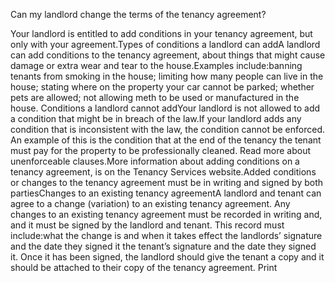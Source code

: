 Can my landlord change the terms of the tenancy agreement? 

Your landlord is entitled to add conditions in your tenancy agreement, but only with your agreement.Types of conditions a landlord can addA landlord can add conditions to the tenancy agreement, about things that might cause damage or extra wear and tear to the house.Examples include:banning tenants from smoking in the house;
limiting how many people can live in the house;
stating where on the property your car cannot be parked;
whether pets are allowed;
not allowing meth to be used or manufactured in the house.
Conditions a landlord cannot addYour landlord is not allowed to add a condition that might be in breach of the law.If your landlord adds any condition that is inconsistent with the law, the condition cannot be enforced. An example of this is the condition that at the end of the tenancy the tenant must pay for the property to be professionally cleaned. Read more about unenforceable clauses.More information about adding conditions on a tenancy agreement, is on the Tenancy Services website.Added conditions or changes to the tenancy agreement must be in writing and signed by both partiesChanges to an existing tenancy agreementA landlord and tenant can agree to a change (variation) to an existing tenancy agreement. Any changes to an existing tenancy agreement must be recorded in writing and, and it must be signed by the landlord and tenant. This record must include:what the change is and when it takes effect
the landlords’ signature and the date they signed it
the tenant’s signature and the date they signed it.
Once it has been signed, the landlord should give the tenant a copy and it should be attached to their copy of the tenancy agreement.  Print 